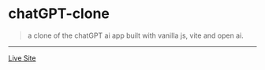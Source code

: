 # chatGPT-clone

> a clone of the chatGPT ai app built with vanilla js, vite and open ai.

---
[Live Site](https://chatgpt-clone.vercel.app)